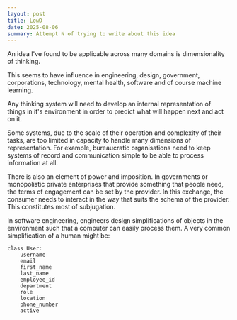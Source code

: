 ```yaml
---
layout: post
title: LowD
date: 2025-08-06
summary: Attempt N of trying to write about this idea
---
```


An idea I've found to be applicable across many domains is dimensionality of thinking.

This seems to have influence in engineering, design, government, corporations, technology, mental health, software and of course machine learning.

Any thinking system will need to develop an internal representation of things in it's environment in order to predict what will happen next and act on it.

Some systems, due to the scale of their operation and complexity of their tasks, are too limited in capacity to handle many dimensions of representation. For example, bureaucratic organisations need to keep systems of record and communication simple to be able to process information at all.

There is also an element of power and imposition. In governments or monopolistic private enterprises that provide something that people need, the terms of engagement can be set by the provider. In this exchange, the consumer needs to interact in the way that suits the schema of the provider. This constitutes most of subjugation.

In software engineering, engineers design simplifications of objects in the environment such that a computer can easily process them. A very common simplification of a human might be:

```
class User:
    username
    email
    first_name
    last_name
    employee_id
    department
    role
    location
    phone_number
    active
```